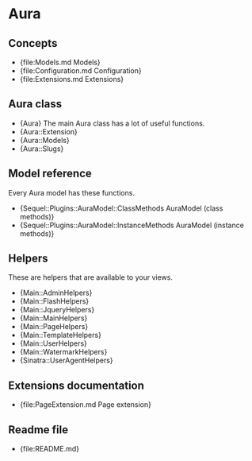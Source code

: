 # Aura

## Concepts

- {file:Models.md Models}
- {file:Configuration.md Configuration}
- {file:Extensions.md Extensions}

## Aura class

- {Aura} The main Aura class has a lot of useful functions.
- {Aura::Extension}
- {Aura::Models}
- {Aura::Slugs}

## Model reference

Every Aura model has these functions.

- {Sequel::Plugins::AuraModel::ClassMethods AuraModel (class methods)}
- {Sequel::Plugins::AuraModel::InstanceMethods AuraModel (instance methods)}

## Helpers

These are helpers that are available to your views.

- {Main::AdminHelpers}
- {Main::FlashHelpers}
- {Main::JqueryHelpers}
- {Main::MainHelpers}
- {Main::PageHelpers}
- {Main::TemplateHelpers}
- {Main::UserHelpers}
- {Main::WatermarkHelpers}
- {Sinatra::UserAgentHelpers}

## Extensions documentation

- {file:PageExtension.md Page extension}

## Readme file

- {file:README.md}
